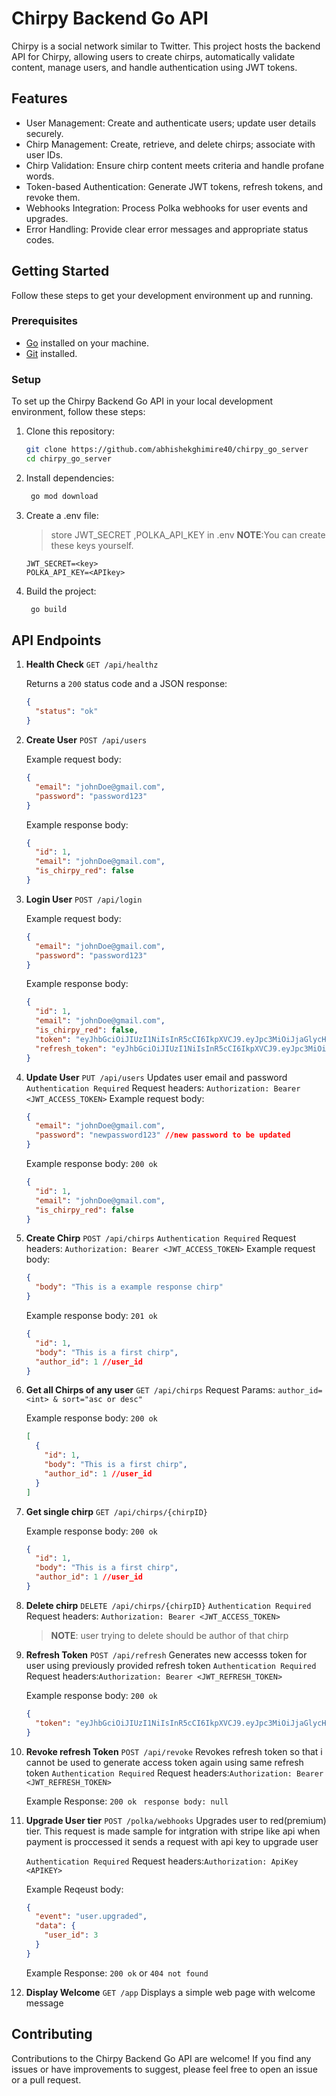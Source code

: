 # Chirpy Backend Go API

Chirpy is a social network similar to Twitter. This project hosts the backend API for Chirpy, allowing users to create chirps, automatically validate content, manage users, and handle authentication using JWT tokens.

## Features

- User Management: Create and authenticate users; update user details securely.
- Chirp Management: Create, retrieve, and delete chirps; associate with user IDs.
- Chirp Validation: Ensure chirp content meets criteria and handle profane words.
- Token-based Authentication: Generate JWT tokens, refresh tokens, and revoke them.
- Webhooks Integration: Process Polka webhooks for user events and upgrades.
- Error Handling: Provide clear error messages and appropriate status codes.

## Getting Started

Follow these steps to get your development environment up and running.

### Prerequisites

- [Go](https://golang.org/doc/install) installed on your machine.
- [Git](https://git-scm.com/downloads) installed.

### Setup

To set up the Chirpy Backend Go API in your local development environment, follow these steps:

1. Clone this repository:

   ```bash
   git clone https://github.com/abhishekghimire40/chirpy_go_server
   cd chirpy_go_server
   ```

2. Install dependencies:

   ```bash
    go mod download
   ```

3. Create a .env file:
   > store JWT_SECRET ,POLKA_API_KEY in .env
   > **NOTE**:You can create these keys yourself.
   ```env
   JWT_SECRET=<key>
   POLKA_API_KEY=<APIkey>
   ```
4. Build the project:

   ```bash
    go build
   ```

## API Endpoints

1. **Health Check** `GET /api/healthz`

   Returns a `200` status code and a JSON response:

   ```json
   {
     "status": "ok"
   }
   ```

2. **Create User** `POST /api/users`

   Example request body:

   ```json
   {
     "email": "johnDoe@gmail.com",
     "password": "password123"
   }
   ```

   Example response body:

   ```json
   {
     "id": 1,
     "email": "johnDoe@gmail.com",
     "is_chirpy_red": false
   }
   ```

3. **Login User** `POST /api/login`

   Example request body:

   ```json
   {
     "email": "johnDoe@gmail.com",
     "password": "password123"
   }
   ```

   Example response body:

   ```json
   {
     "id": 1,
     "email": "johnDoe@gmail.com",
     "is_chirpy_red": false,
     "token": "eyJhbGciOiJIUzI1NiIsInR5cCI6IkpXVCJ9.eyJpc3MiOiJjaGlycHktYWNjZXNzIiwic3ViIjoiMTAxIiwiZXhwIjoxNjkyMTcyMzkyLCJpYXQiOjE2OTIxNjkxOTJ9.1Wp4zSVxphWbA5KZwWJlgB6_samCxztx3-dnYRhdbnM",
     "refresh_token": "eyJhbGciOiJIUzI1NiIsInR5cCI6IkpXVCJ9.eyJpc3MiOiJjaGlycHktcmVmcmVzaCIsInN1YiI6IjEiLCJleHAiOjE2OTIyNTU1OTIsImlhdCI6MTY5MjE2OTE5Mn0._oQbOgG8Gzh2dkMfMlV9gzXPe0oV7QMK6XRUkz1Tyw0"
   }
   ```

4. **Update User** `PUT /api/users`
   Updates user email and password
   `Authentication Required`
   Request headers: `Authorization: Bearer <JWT_ACCESS_TOKEN>`
   Example request body:

   ```json
   {
     "email": "johnDoe@gmail.com",
     "password": "newpassword123" //new password to be updated
   }
   ```

   Example response body:
   `200 ok`

   ```json
   {
     "id": 1,
     "email": "johnDoe@gmail.com",
     "is_chirpy_red": false
   }
   ```

5. **Create Chirp** `POST /api/chirps`
   `Authentication Required`
   Request headers: `Authorization: Bearer <JWT_ACCESS_TOKEN>`
   Example request body:

   ```json
   {
     "body": "This is a example response chirp"
   }
   ```

   Example response body:
   `201 ok`

   ```json
   {
     "id": 1,
     "body": "This is a first chirp",
     "author_id": 1 //user_id
   }
   ```

6. **Get all Chirps of any user** `GET /api/chirps`
   Request Params: `author_id=<int> & sort="asc or desc"`

   Example response body:
   `200 ok`

   ```json
   [
     {
       "id": 1,
       "body": "This is a first chirp",
       "author_id": 1 //user_id
     }
   ]
   ```

7. **Get single chirp** `GET /api/chirps/{chirpID}`

   Example response body:
   `200 ok`

   ```json
   {
     "id": 1,
     "body": "This is a first chirp",
     "author_id": 1 //user_id
   }
   ```

8. **Delete chirp** `DELETE /api/chirps/{chirpID}`
   `Authentication Required`
   Request headers: `Authorization: Bearer <JWT_ACCESS_TOKEN>`

   > **NOTE**: user trying to delete should be author of that chirp

9. **Refresh Token** `POST /api/refresh`
   Generates new accesss token for user using previously provided refresh token
   `Authentication Required`
   Request headers:`Authorization: Bearer <JWT_REFRESH_TOKEN>`

   Example response body:
   `200 ok`

   ```json
   {
     "token": "eyJhbGciOiJIUzI1NiIsInR5cCI6IkpXVCJ9.eyJpc3MiOiJjaGlycHktYWNjZXNzIiwic3ViIjoiMSIsImV4cCI6MTY5MjE3NDE4NSwiaWF0IjoxNjkyMTcwNTg1fQ.ZFKTVYQO6EPb13UqmFi75yjZ7nfZ22wuWjHjhIDxaqo"
   }
   ```

10. **Revoke refresh Token** `POST /api/revoke`
    Revokes refresh token so that i cannot be used to generate access token again using same refresh token
    `Authentication Required`
    Request headers:`Authorization: Bearer <JWT_REFRESH_TOKEN>`

    Example Response:
    `200 ok `
    `response body: null`

11. **Upgrade User tier** `POST /polka/webhooks`
    Upgrades user to red(premium) tier. This request is made sample for intgration with stripe like api when payment is proccessed it sends a request with api key to upgrade user

    `Authentication Required`
    Request headers:`Authorization: ApiKey <APIKEY>`

    Example Reqeust body:

    ```json
    {
      "event": "user.upgraded",
      "data": {
        "user_id": 3
      }
    }
    ```

    Example Response:
    `200 ok` or `404 not found`

12. **Display Welcome** `GET /app`
    Displays a simple web page with welcome message

## Contributing

Contributions to the Chirpy Backend Go API are welcome! If you find any issues or have improvements to suggest, please feel free to open an issue or a pull request.
